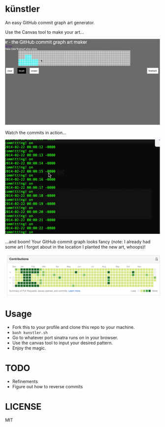 # künstler

An easy GitHub commit graph art generator.

Use the Canvas tool to make your art...

![canvas tool](images/artmaker.gif)

Watch the commits in action...

![tons of commits](images/absurd_commits.gif)

...and boom! Your GitHub commit graph looks fancy (note: I already had some art I forgot about in the location I planted the new art, whoops)!

![fancy](images/final_art.png)

# Usage

* Fork this to your profile and clone this repo to your machine.
* `bash kunstler.sh`
* Go to whatever port sinatra runs on in your browser.
* Use the canvas tool to input your desired pattern.
* Enjoy the magic.

# TODO

* Refinements
* Figure out how to reverse commits

# LICENSE

MIT
